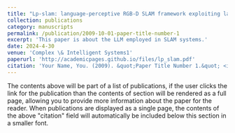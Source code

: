 ```yaml
---
title: "Lp-slam: language-perceptive RGB-D SLAM framework exploiting large language model"
collection: publications
category: manuscripts
permalink: /publication/2009-10-01-paper-title-number-1
excerpt: 'This paper is about the LLM employed in SLAM systems.'
date: 2024-4-30
venue: 'Complex \& Intelligent Systems1'
paperurl: 'http://academicpages.github.io/files/lp_slam.pdf'
citation: 'Your Name, You. (2009). &quot;Paper Title Number 1.&quot; <i>Journal 1</i>. 1(1).'
---
```


The contents above will be part of a list of publications, if the user clicks the link for the publication than the contents of section will be rendered as a full page, allowing you to provide more information about the paper for the reader. When publications are displayed as a single page, the contents of the above "citation" field will automatically be included below this section in a smaller font.
